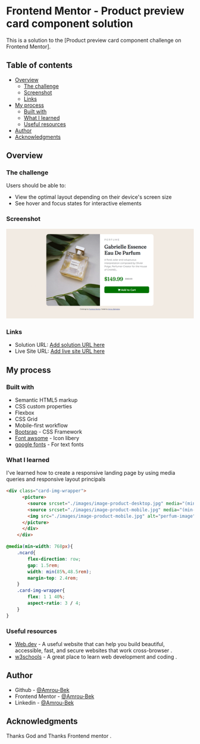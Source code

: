 # Frontend Mentor - Product preview card component solution

This is a solution to the [Product preview card component challenge on Frontend Mentor]. 

## Table of contents

- [Overview](#overview)
  - [The challenge](#the-challenge)
  - [Screenshot](#screenshot)
  - [Links](#links)
- [My process](#my-process)
  - [Built with](#built-with)
  - [What I learned](#what-i-learned)
  - [Useful resources](#useful-resources)
- [Author](#author)
- [Acknowledgments](#acknowledgments)

 
## Overview

### The challenge

Users should be able to:

- View the optimal layout depending on their device's screen size
- See hover and focus states for interactive elements

### Screenshot

![](./images/Screenshot.png)

### Links

- Solution URL: [Add solution URL here](https://github.com/Amoru-Bek/responsive-landing-page)
- Live Site URL: [Add live site URL here](https://your-live-site-url.com)

## My process

### Built with

- Semantic HTML5 markup
- CSS custom properties
- Flexbox
- CSS Grid
- Mobile-first workflow
- [Bootsrap](https://getbootstrap.com/) - CSS Framework
- [Font awsome](https://fontawesome.com/) - Icon libery
- [google fonts](https://fonts.google.com/) - For text fonts


### What I learned

I've learned how to create a responsive landing page by using media queries and responsive layout principals 

```html
<div class="card-img-wrapper">
      <picture>
        <source srcset="./images/image-product-desktop.jpg" media="(min-width: 768px)">
        <source srcset="./images/image-product-mobile.jpg" media="(min-width: 300px)">
        <img src="./images/image-product-mobile.jpg" alt="perfum-image">
      </picture>
      </div>
    </div>
```

```css
@media(min-width: 768px){
    .ncard{
        flex-direction: row;
        gap: 1.5rem;
        width: min(85%,48.5rem);
        margin-top: 2.4rem;
    }
    .card-img-wrapper{
        flex: 1 1 40%;
        aspect-ratio: 3 / 4;
    }
}
```


### Useful resources

- [Web.dev](https://web.dev/) - A useful website that can help you build beautiful, accessible, fast, and secure websites that work cross-browser .
- [w3schools](https://www.w3schools.com/) - A great place to learn web development and coding .


## Author

- Github - [@Amrou-Bek](https://github.com/Amoru-Bek)
- Frontend Mentor - [@Amrou-Bek](https://www.frontendmentor.io/profile/Amoru-Bek)
- Linkedin - [@Amrou-Bek](https://www.linkedin.com/in/amrou-bekhedda-99b314341/)


## Acknowledgments

Thanks God and Thanks Frontend mentor .
